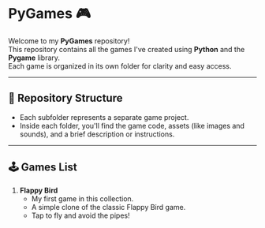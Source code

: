 # PyGames 🎮

Welcome to my **PyGames** repository!  
This repository contains all the games I've created using **Python** and the **Pygame** library.  
Each game is organized in its own folder for clarity and easy access.

---

## 📁 Repository Structure

- Each subfolder represents a separate game project.
- Inside each folder, you'll find the game code, assets (like images and sounds), and a brief description or instructions.

---

## 🕹️ Games List

1. **Flappy Bird**
   - My first game in this collection.
   - A simple clone of the classic Flappy Bird game.
   - Tap to fly and avoid the pipes!
